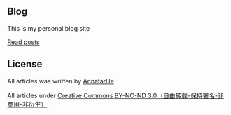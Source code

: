 ## Blog

This is my personal blog site

[Read posts](https://AnnatarHe.github.io)

## License

All articles was written by [AnnatarHe](https://www.iamhele.com)

All articles under [ Creative Commons BY-NC-ND 3.0（自由转载-保持署名-非商用-非衍生）](http://creativecommons.org/licenses/by-nc-nd/3.0/deed.zh)
